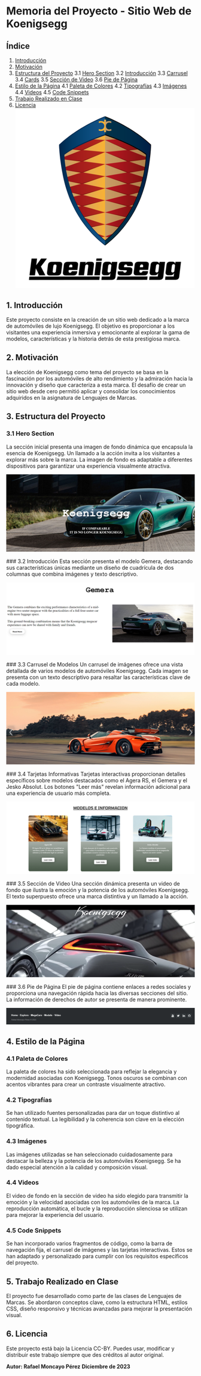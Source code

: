 
# Memoria del Proyecto - Sitio Web de Koenigsegg

## Índice
1. [Introducción](#1-introducción)
2. [Motivación](#2-motivación)
3. [Estructura del Proyecto](#3-estructura-del-proyecto)
   3.1 [Hero Section](#31-hero-section)
   3.2 [Introducción](#32-introducción)
   3.3 [Carrusel](#33-carrusel)
   3.4 [Cards](#34-cards)
   3.5 [Sección de Video](#35-sección-de-video)
   3.6 [Pie de Página](#36-pie-de-página)
4. [Estilo de la Página](#4-estilo-de-la-página)
   4.1 [Paleta de Colores](#41-paleta-de-colores)
   4.2 [Tipografías](#42-tipografías)
   4.3 [Imágenes](#43-imágenes)
   4.4 [Videos](#44-videos)
   4.5 [Code Snippets](#45-code-snippets)
5. [Trabajo Realizado en Clase](#5-trabajo-realizado-en-clase)
6. [Licencia](#6-licencia)
![Koenigsegg Logo](./imagenes/logo.png)
## 1. Introducción
Este proyecto consiste en la creación de un sitio web dedicado a la marca de automóviles de lujo Koenigsegg. El objetivo es proporcionar a los visitantes una experiencia inmersiva y emocionante al explorar la gama de modelos, características y la historia detrás de esta prestigiosa marca.

## 2. Motivación
La elección de Koenigsegg como tema del proyecto se basa en la fascinación por los automóviles de alto rendimiento y la admiración hacia la innovación y diseño que caracteriza a esta marca. El desafío de crear un sitio web desde cero permitió aplicar y consolidar los conocimientos adquiridos en la asignatura de Lenguajes de Marcas.

## 3. Estructura del Proyecto
### 3.1 Hero Section
La sección inicial presenta una imagen de fondo dinámica que encapsula la esencia de Koenigsegg. Un llamado a la acción invita a los visitantes a explorar más sobre la marca. La imagen de fondo es adaptable a diferentes dispositivos para garantizar una experiencia visualmente atractiva.
<p align="center">
  <img src="./imagenes/imagenhero" alt="Hero Section">
</p>
### 3.2 Introducción
Esta sección presenta el modelo Gemera, destacando sus características únicas mediante un diseño de cuadrícula de dos columnas que combina imágenes y texto descriptivo.
<p align="center">
  <img src="./imagenes/imagenIntro" alt="Intro">
</p>
### 3.3 Carrusel de Modelos
Un carrusel de imágenes ofrece una vista detallada de varios modelos de automóviles Koenigsegg. Cada imagen se presenta con un texto descriptivo para resaltar las características clave de cada modelo.
<p align="center">
  <img src="./imagenes/imagencarrusell" alt="Carrusel">
</p>
### 3.4 Tarjetas Informativas
Tarjetas interactivas proporcionan detalles específicos sobre modelos destacados como el Agera RS, el Gemera y el Jesko Absolut. Los botones "Leer más" revelan información adicional para una experiencia de usuario más completa.
<p align="center">
  <img src="./imagenes/imagenmodelos" alt="Modelos">
</p>
### 3.5 Sección de Video
Una sección dinámica presenta un video de fondo que ilustra la emoción y la potencia de los automóviles Koenigsegg. El texto superpuesto ofrece una marca distintiva y un llamado a la acción.
<p align="center">
  <img src="./imagenes/imagenvideo" alt="Video">
</p>
### 3.6 Pie de Página
El pie de página contiene enlaces a redes sociales y proporciona una navegación rápida hacia las diversas secciones del sitio. La información de derechos de autor se presenta de manera prominente.
<p align="center">
  <img src="./imagenes/imagenfooter" alt="Footer">
</p>

## 4. Estilo de la Página
### 4.1 Paleta de Colores
La paleta de colores ha sido seleccionada para reflejar la elegancia y modernidad asociadas con Koenigsegg. Tonos oscuros se combinan con acentos vibrantes para crear un contraste visualmente atractivo.

### 4.2 Tipografías
Se han utilizado fuentes personalizadas para dar un toque distintivo al contenido textual. La legibilidad y la coherencia son clave en la elección tipográfica.

### 4.3 Imágenes
Las imágenes utilizadas se han seleccionado cuidadosamente para destacar la belleza y la potencia de los automóviles Koenigsegg. Se ha dado especial atención a la calidad y composición visual.

### 4.4 Videos
El video de fondo en la sección de video ha sido elegido para transmitir la emoción y la velocidad asociadas con los automóviles de la marca. La reproducción automática, el bucle y la reproducción silenciosa se utilizan para mejorar la experiencia del usuario.

### 4.5 Code Snippets
Se han incorporado varios fragmentos de código, como la barra de navegación fija, el carrusel de imágenes y las tarjetas interactivas. Estos se han adaptado y personalizado para cumplir con los requisitos específicos del proyecto.

## 5. Trabajo Realizado en Clase
El proyecto fue desarrollado como parte de las clases de Lenguajes de Marcas. Se abordaron conceptos clave, como la estructura HTML, estilos CSS, diseño responsivo y técnicas avanzadas para mejorar la presentación visual.

## 6. Licencia
Este proyecto está bajo la Licencia CC-BY. Puedes usar, modificar y distribuir este trabajo siempre que des créditos al autor original.

**Autor: Rafael Moncayo Pérez**
**Diciembre de 2023**
